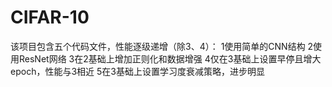 # CIFAR-10
该项目包含五个代码文件，性能逐级递增（除3、4）：
1使用简单的CNN结构
2使用ResNet网络
3在2基础上增加正则化和数据增强
4仅在3基础上设置早停且增大epoch，性能与3相近
5在3基础上设置学习度衰减策略，进步明显
